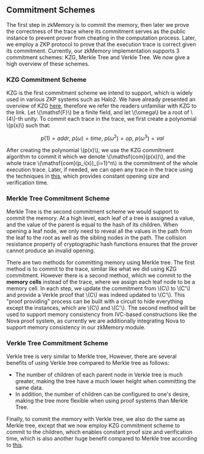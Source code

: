 ## Commitment Schemes

The first step in zkMemory is to commit the memory, then later we prove the correctness of the trace where its commitment serves as the public instance to prevent prover from cheating in the computation process. Later, we employ a ZKP protocol to prove that the execution trace is correct given its commitment. Currently, our zkMemory implementation supports 3 commitment schemes: KZG, Merkle Tree and Verkle Tree. We now give a high overview of these schemes.

### KZG Commitment Scheme

KZG is the first commitment scheme we intend to support, which is widely used in various ZKP systems such as Halo2. We have already presented an overview of KZG [here](./../../kzg-polynomial-commitment-scheme/chapter.md), therefore we refer the readers unfamiliar with KZG to the link. Let \\(\mathsf{F}\\) be a finite field, and let \\(\omega\\) be a root of \\(4\\)-th unity. To commit each trace in the trace, we first create a polynomial \\(p(x)\\) such that:

$$p(1)=addr,~p(\omega)=time,~p(\omega^2)=op,~p(\omega^3)=val$$

After creating the polynomial \\(p(x)\\), we use the KZG commitment algorithm to commit it which we denote \\(\mathsf{com}(p(x))\\), and the whole trace \\(\mathsf{com}(p_i(x))_{i=1}^n\\) is the commitment of the whole execution trace. Later, if needed, we can open any trace in the trace using the techniques in [this](https://dankradfeist.de/ethereum/2021/06/18/pcs-multiproofs.html), which provides constant opening size and verification time.

### Merkle Tree Commitment Scheme

Merkle Tree is the second commitment scheme we would support to commit the memory. At a high level, each leaf of a tree is assigned a value, and the value of the parent is equal to the hash of its children. When opening a leaf node, we only need to reveal all the values in the path from the leaf to the root as well as the sibling nodes in the path. The collision resistance property of cryptographic hash functions ensures that the prover cannot produce an invalid opening.

There are two methods for committing memory using Merkle tree. The first method is to commit to the trace, similar like what we did using KZG commitment. However there is a second method, which we commit to the __memory cells__ instead of the trace, where we assign each leaf node to be a memory cell. In each step, we update the commitment from \\(C\\) to \\(C'\\) and provide a Verkle proof that \\(C\\) was indeed updated to \\(C'\\). This "proof providing" process can be built with a circuit to hide everything except the instances, which are \\(C\\) and \\(C'\\). The second method will be used to support memory consistency from IVC-based constructions like the Nova proof system, as currently we are additionally integrating Nova to support memory consistency in our zkMemory module.

### Verkle Tree Commitment Scheme

Verkle tree is very similar to Merkle tree, However, there are several benefits of using Verkle tree compared to Merkle tree as follows:

- The number of children of each parent node in Verkle tree is much greater, making the tree have a much lower height when committing the same data.
- In addition, the number of children can be configured to one's desire, making the tree more flexible when using proof systems than Merkle Tree.

Finally, to commit the memory with Verkle tree, we also do the same as Merkle tree, except that we now employ KZG commitment scheme to commit to the children, which enables constant proof size and verification time, which is also another huge benefit compared to Merkle tree according to [this](https://dankradfeist.de/ethereum/2021/06/18/pcs-multiproofs.html).
